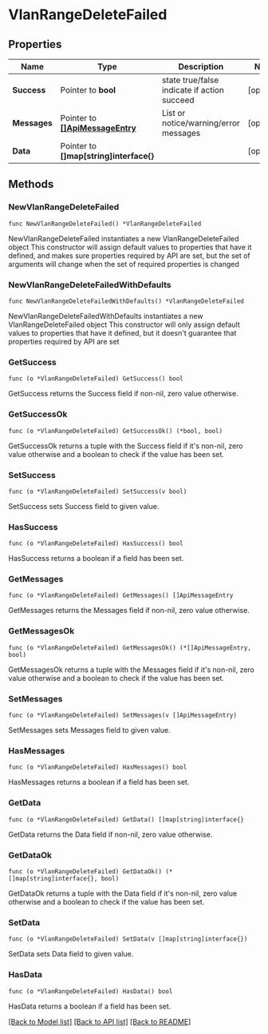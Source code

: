 # VlanRangeDeleteFailed

## Properties

Name | Type | Description | Notes
------------ | ------------- | ------------- | -------------
**Success** | Pointer to **bool** | state true/false indicate if action succeed | [optional] 
**Messages** | Pointer to [**[]ApiMessageEntry**](ApiMessageEntry.md) | List or notice/warning/error messages | [optional] 
**Data** | Pointer to **[]map[string]interface{}** |  | [optional] 

## Methods

### NewVlanRangeDeleteFailed

`func NewVlanRangeDeleteFailed() *VlanRangeDeleteFailed`

NewVlanRangeDeleteFailed instantiates a new VlanRangeDeleteFailed object
This constructor will assign default values to properties that have it defined,
and makes sure properties required by API are set, but the set of arguments
will change when the set of required properties is changed

### NewVlanRangeDeleteFailedWithDefaults

`func NewVlanRangeDeleteFailedWithDefaults() *VlanRangeDeleteFailed`

NewVlanRangeDeleteFailedWithDefaults instantiates a new VlanRangeDeleteFailed object
This constructor will only assign default values to properties that have it defined,
but it doesn't guarantee that properties required by API are set

### GetSuccess

`func (o *VlanRangeDeleteFailed) GetSuccess() bool`

GetSuccess returns the Success field if non-nil, zero value otherwise.

### GetSuccessOk

`func (o *VlanRangeDeleteFailed) GetSuccessOk() (*bool, bool)`

GetSuccessOk returns a tuple with the Success field if it's non-nil, zero value otherwise
and a boolean to check if the value has been set.

### SetSuccess

`func (o *VlanRangeDeleteFailed) SetSuccess(v bool)`

SetSuccess sets Success field to given value.

### HasSuccess

`func (o *VlanRangeDeleteFailed) HasSuccess() bool`

HasSuccess returns a boolean if a field has been set.

### GetMessages

`func (o *VlanRangeDeleteFailed) GetMessages() []ApiMessageEntry`

GetMessages returns the Messages field if non-nil, zero value otherwise.

### GetMessagesOk

`func (o *VlanRangeDeleteFailed) GetMessagesOk() (*[]ApiMessageEntry, bool)`

GetMessagesOk returns a tuple with the Messages field if it's non-nil, zero value otherwise
and a boolean to check if the value has been set.

### SetMessages

`func (o *VlanRangeDeleteFailed) SetMessages(v []ApiMessageEntry)`

SetMessages sets Messages field to given value.

### HasMessages

`func (o *VlanRangeDeleteFailed) HasMessages() bool`

HasMessages returns a boolean if a field has been set.

### GetData

`func (o *VlanRangeDeleteFailed) GetData() []map[string]interface{}`

GetData returns the Data field if non-nil, zero value otherwise.

### GetDataOk

`func (o *VlanRangeDeleteFailed) GetDataOk() (*[]map[string]interface{}, bool)`

GetDataOk returns a tuple with the Data field if it's non-nil, zero value otherwise
and a boolean to check if the value has been set.

### SetData

`func (o *VlanRangeDeleteFailed) SetData(v []map[string]interface{})`

SetData sets Data field to given value.

### HasData

`func (o *VlanRangeDeleteFailed) HasData() bool`

HasData returns a boolean if a field has been set.


[[Back to Model list]](../README.md#documentation-for-models) [[Back to API list]](../README.md#documentation-for-api-endpoints) [[Back to README]](../README.md)


